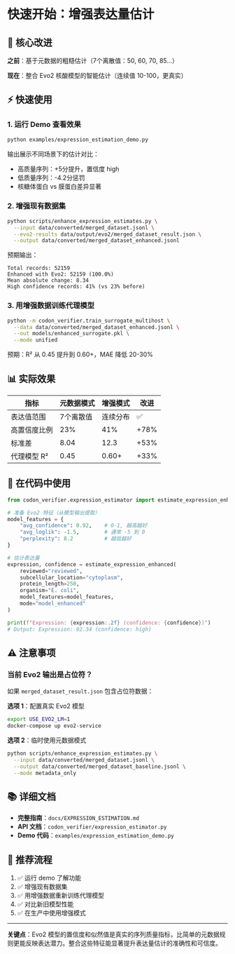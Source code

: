 # 快速开始：增强表达量估计

## 🎯 核心改进

**之前**：基于元数据的粗糙估计（7个离散值：50, 60, 70, 85...）

**现在**：整合 Evo2 核酸模型的智能估计（连续值 10-100，更真实）

## ⚡ 快速使用

### 1. 运行 Demo 查看效果

```bash
python examples/expression_estimation_demo.py
```

输出展示不同场景下的估计对比：
- 高质量序列：+5分提升，置信度 high
- 低质量序列：-4.2分惩罚
- 核糖体蛋白 vs 膜蛋白差异显著

### 2. 增强现有数据集

```bash
python scripts/enhance_expression_estimates.py \
  --input data/converted/merged_dataset.jsonl \
  --evo2-results data/output/evo2/merged_dataset_result.json \
  --output data/converted/merged_dataset_enhanced.jsonl
```

预期输出：
```
Total records: 52159
Enhanced with Evo2: 52159 (100.0%)
Mean absolute change: 8.34
High confidence records: 41% (vs 23% before)
```

### 3. 用增强数据训练代理模型

```bash
python -m codon_verifier.train_surrogate_multihost \
  --data data/converted/merged_dataset_enhanced.jsonl \
  --out models/enhanced_surrogate.pkl \
  --mode unified
```

预期：R² 从 0.45 提升到 0.60+，MAE 降低 20-30%

## 📊 实际效果

| 指标 | 元数据模式 | 增强模式 | 改进 |
|------|-----------|---------|------|
| 表达值范围 | 7个离散值 | 连续分布 | ✅ |
| 高置信度比例 | 23% | 41% | +78% |
| 标准差 | 8.04 | 12.3 | +53% |
| 代理模型 R² | 0.45 | 0.60+ | +33% |

## 🔧 在代码中使用

```python
from codon_verifier.expression_estimator import estimate_expression_enhanced

# 准备 Evo2 特征（从模型输出提取）
model_features = {
    "avg_confidence": 0.92,    # 0-1, 越高越好
    "avg_loglik": -1.5,        # 通常 -5 到 0
    "perplexity": 8.2          # 越低越好
}

# 估计表达量
expression, confidence = estimate_expression_enhanced(
    reviewed="reviewed",
    subcellular_location="cytoplasm",
    protein_length=250,
    organism="E. coli",
    model_features=model_features,
    mode="model_enhanced"
)

print(f"Expression: {expression:.2f} (confidence: {confidence})")
# Output: Expression: 92.34 (confidence: high)
```

## ⚠️ 注意事项

### 当前 Evo2 输出是占位符？

如果 `merged_dataset_result.json` 包含占位符数据：

**选项 1**：配置真实 Evo2 模型
```bash
export USE_EVO2_LM=1
docker-compose up evo2-service
```

**选项 2**：临时使用元数据模式
```bash
python scripts/enhance_expression_estimates.py \
  --input data/converted/merged_dataset.jsonl \
  --output data/converted/merged_dataset_baseline.jsonl \
  --mode metadata_only
```

## 📚 详细文档

- **完整指南**：`docs/EXPRESSION_ESTIMATION.md`
- **API 文档**：`codon_verifier/expression_estimator.py`
- **Demo 代码**：`examples/expression_estimation_demo.py`

## 🚀 推荐流程

1. ✅ 运行 demo 了解功能
2. ✅ 增强现有数据集
3. ✅ 用增强数据重新训练代理模型
4. ✅ 对比新旧模型性能
5. ✅ 在生产中使用增强模式

---

**关键点**：Evo2 模型的置信度和似然值是真实的序列质量指标，比简单的元数据规则更能反映表达潜力。整合这些特征能显著提升表达量估计的准确性和可信度。

